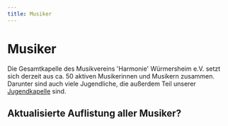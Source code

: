 ```yaml
---
title: Musiker
---
```


# Musiker

<span class="tmp">Die Gesamtkapelle des Musikvereins 'Harmonie' Würmersheim e.V. setzt sich derzeit aus ca. 50 aktiven Musikerinnen und Musikern zusammen. Darunter sind auch viele Jugendliche, die außerdem Teil unserer [Jugendkapelle](/jugend/jugendkapelle/) sind.</span>

## <span class="tmp">Aktualisierte Auflistung aller Musiker?</span>
